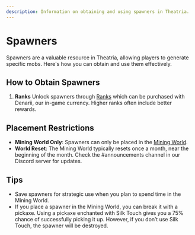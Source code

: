 ```yaml
---
description: Information on obtaining and using spawners in Theatria.
---
```


# Spawners

Spawners are a valuable resource in Theatria, allowing players to generate specific mobs. Here's how you can obtain and use them effectively.

## How to Obtain Spawners

1. **Ranks**
   Unlock spawners through [Ranks](ranks/mythic-ranks/01-hero.md) which can be purchased with Denarii, our in-game currency. Higher ranks often include better rewards.

## Placement Restrictions

- **Mining World Only**: Spawners can only be placed in the [Mining World](../worlds-dimensions/mining). 
- **World Reset**: The Mining World typically resets once a month, near the beginning of the month. Check the #announcements channel in our Discord server for updates.

## Tips

- Save spawners for strategic use when you plan to spend time in the Mining World.
- If you place a spawner in the Mining World, you can break it with a pickaxe. Using a pickaxe enchanted with Silk Touch gives you a 75% chance of successfully picking it up. However, if you don’t use Silk Touch, the spawner will be destroyed.
